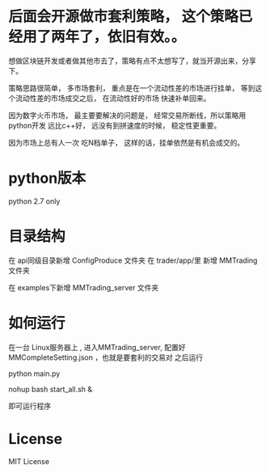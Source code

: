 # 后面会开源做市套利策略， 这个策略已经用了两年了，依旧有效。。

想做区块链开发或者做其他市去了，策略有点不太想写了，就当开源出来，分享下。

策略思路很简单， 多市场套利， 重点是在一个流动性差的市场进行挂单， 等到这个流动性差的市场成交之后， 在流动性好的市场 快速补单回来。

因为数字火币市场， 最主要要解决的问题是， 经常交易所断线，所以策略用python开发 远比c++好， 远没有到拼速度的时候， 稳定性更重要。

因为市场上总有人一次 吃N档单子， 这样的话，挂单依然是有机会成交的。

# python版本
python 2.7 only

# 目录结构
在 api同级目录新增 ConfigProduce 文件夹
在 trader/app/里 新增 MMTrading 文件夹

在 examples下新增 MMTrading_server 文件夹

# 如何运行
在一台 Linux服务器上 , 进入MMTrading_server, 配置好  MMCompleteSetting.json ，也就是要套利的交易对
之后运行

python main.py

nohup bash start_all.sh &

即可运行程序


# License
MIT License
